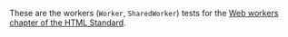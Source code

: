 These are the workers (`Worker`, `SharedWorker`) tests for the
[Web workers chapter of the HTML Standard](https://html.spec.whatwg.org/multipage/workers.html).
